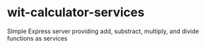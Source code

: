 # wit-calculator-services
SImple Express server providing add, substract, multiply, and divide functions as services
